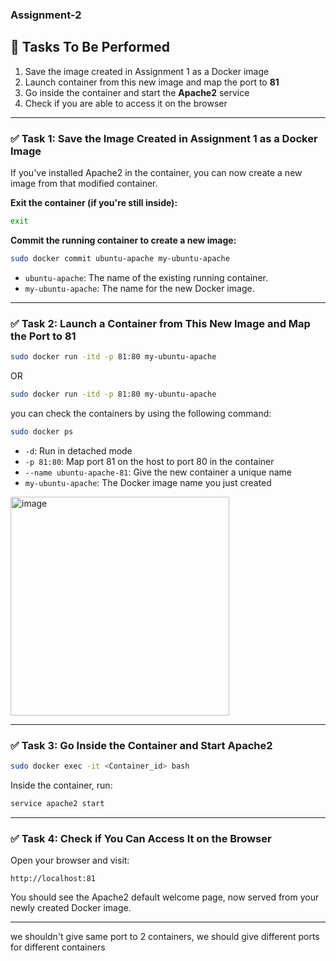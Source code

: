 ### Assignment-2
## 🧪 Tasks To Be Performed

1. Save the image created in Assignment 1 as a Docker image  
2. Launch container from this new image and map the port to **81**  
3. Go inside the container and start the **Apache2** service  
4. Check if you are able to access it on the browser  

---

### ✅ Task 1: Save the Image Created in Assignment 1 as a Docker Image

If you've installed Apache2 in the container, you can now create a new image from that modified container.

**Exit the container (if you're still inside):**

```bash
exit
```

**Commit the running container to create a new image:**

```bash
sudo docker commit ubuntu-apache my-ubuntu-apache
```

- `ubuntu-apache`: The name of the existing running container.  
- `my-ubuntu-apache`: The name for the new Docker image.

---

### ✅ Task 2: Launch a Container from This New Image and Map the Port to 81

```bash
sudo docker run -itd -p 81:80 my-ubuntu-apache
```
OR 
```bash
sudo docker run -itd -p 81:80 my-ubuntu-apache
```
you can check the containers by using the following command:

```bash
sudo docker ps
```

- `-d`: Run in detached mode  
- `-p 81:80`: Map port 81 on the host to port 80 in the container  
- `--name ubuntu-apache-81`: Give the new container a unique name  
- `my-ubuntu-apache`: The Docker image name you just created

<img width="350" alt="image" src="https://github.com/user-attachments/assets/28c78580-fed4-493b-91ab-e1a9e1ad29fa" />


---

### ✅ Task 3: Go Inside the Container and Start Apache2

```bash
sudo docker exec -it <Container_id> bash
```

Inside the container, run:

```bash
service apache2 start
```

---

### ✅ Task 4: Check if You Can Access It on the Browser

Open your browser and visit:

```
http://localhost:81
```

You should see the Apache2 default welcome page, now served from your newly created Docker image.

---

we shouldn't give same port to 2 containers, we should give different ports for different containers
